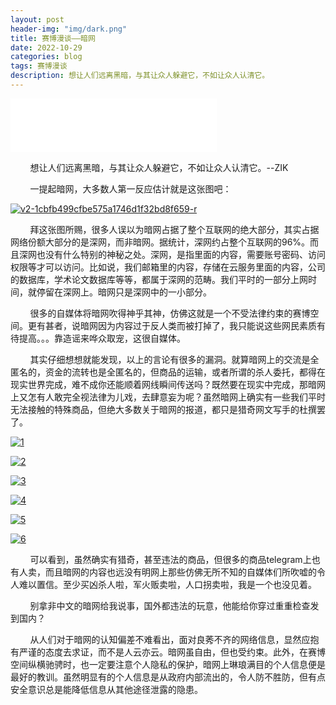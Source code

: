 ```yaml
---
layout: post
header-img: "img/dark.png"
title: 赛博漫谈——暗网
date: 2022-10-29
categories: blog
tags: 赛博漫谈
description: 想让人们远离黑暗，与其让众人躲避它，不如让众人认清它。
---
```


<iframe frameborder="no" border="0" marginwidth="0" marginheight="0" width=330 height=86 src="//music.163.com/outchain/player?type=2&id=1804292548&auto=1&height=66"></iframe>

&nbsp;&nbsp;&nbsp;&nbsp;&nbsp;&nbsp;&nbsp;&nbsp;想让人们远离黑暗，与其让众人躲避它，不如让众人认清它。--ZIK

&nbsp;&nbsp;&nbsp;&nbsp;&nbsp;&nbsp;&nbsp;&nbsp;一提起暗网，大多数人第一反应估计就是这张图吧：

<a href='https://postimg.cc/ZCCWcv3j' target='_blank'><img src='https://i.postimg.cc/02C79pNg/v2-1cbfb499cfbe575a1746d1f32bd8f659-r.jpg' border='0' alt='v2-1cbfb499cfbe575a1746d1f32bd8f659-r'/></a>

&nbsp;&nbsp;&nbsp;&nbsp;&nbsp;&nbsp;&nbsp;&nbsp;拜这张图所赐，很多人误以为暗网占据了整个互联网的绝大部分，其实占据网络份额大部分的是深网，而非暗网。据统计，深网约占整个互联网的96%。而且深网也没有什么特别的神秘之处。深网，是指里面的内容，需要账号密码、访问权限等才可以访问。比如说，我们邮箱里的内容，存储在云服务里面的内容，公司的数据库，学术论文数据库等等，都属于深网的范畴。我们平时的一部分上网时间，就停留在深网上。暗网只是深网中的一小部分。

&nbsp;&nbsp;&nbsp;&nbsp;&nbsp;&nbsp;&nbsp;&nbsp;很多的自媒体将暗网吹得神乎其神，仿佛这就是一个不受法律约束的赛博空间。更有甚者，说暗网因为内容过于反人类而被打掉了，我只能说这些网民素质有待提高。。。靠造谣来哗众取宠，这很自媒体。

&nbsp;&nbsp;&nbsp;&nbsp;&nbsp;&nbsp;&nbsp;&nbsp;其实仔细想想就能发现，以上的言论有很多的漏洞。就算暗网上的交流是全匿名的，资金的流转也是全匿名的，但商品的运输，或者所谓的杀人委托，都得在现实世界完成，难不成你还能顺着网线瞬间传送吗？既然要在现实中完成，那暗网上又怎有人敢完全视法律为儿戏，去肆意妄为呢？虽然暗网上确实有一些我们平时无法接触的特殊商品，但绝大多数关于暗网的报道，都只是猎奇网文写手的杜撰罢了。

<a href='https://postimg.cc/FYsWHXYY' target='_blank'><img src='https://i.postimg.cc/bw1KLz89/1.png' border='0' alt='1'/></a>

<a href='https://postimg.cc/JDJK2122' target='_blank'><img src='https://i.postimg.cc/76tcbhMw/2.png' border='0' alt='2'/></a>

<a href='https://postimg.cc/mc1SPLBg' target='_blank'><img src='https://i.postimg.cc/xdtpF8ZM/3.png' border='0' alt='3'/></a>

<a href='https://postimg.cc/8fNdXLW7' target='_blank'><img src='https://i.postimg.cc/0jJtQfy0/4.png' border='0' alt='4'/></a>

<a href='https://postimg.cc/p5CfwyYq' target='_blank'><img src='https://i.postimg.cc/w38wsmt8/5.png' border='0' alt='5'/></a>

<a href='https://postimg.cc/kVShkFVs' target='_blank'><img src='https://i.postimg.cc/hGZWQ2ck/6.png' border='0' alt='6'/></a>

&nbsp;&nbsp;&nbsp;&nbsp;&nbsp;&nbsp;&nbsp;&nbsp;可以看到，虽然确实有猎奇，甚至违法的商品，但很多的商品telegram上也有人卖，而且暗网的内容也远没有明网上那些仿佛无所不知的自媒体们所吹嘘的令人难以置信。至少买凶杀人啦，军火贩卖啦，人口拐卖啦，我是一个也没见着。

&nbsp;&nbsp;&nbsp;&nbsp;&nbsp;&nbsp;&nbsp;&nbsp;别拿非中文的暗网给我说事，国外都违法的玩意，他能给你穿过重重检查发到国内？

&nbsp;&nbsp;&nbsp;&nbsp;&nbsp;&nbsp;&nbsp;&nbsp;从人们对于暗网的认知偏差不难看出，面对良莠不齐的网络信息，显然应抱有严谨的态度去求证，而不是人云亦云。暗网虽自由，但也受约束。此外，在赛博空间纵横驰骋时，也一定要注意个人隐私的保护，暗网上琳琅满目的个人信息便是最好的教训。虽然明显有的个人信息是从政府内部流出的，令人防不胜防，但有点安全意识总是能降低信息从其他途径泄露的隐患。
